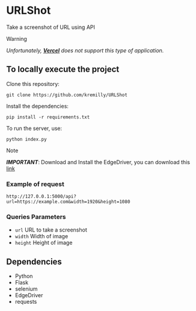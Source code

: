 # URLShot

Take a screenshot of URL using API

> [!warning]
> *Unfortunately, [**Vercel**](https://vercel.com) does not support this type of application.*

## To locally execute the project

Clone this repository:

```shell
git clone https://github.com/kremilly/URLShot
```

Install the dependencies:

```shell
pip install -r requirements.txt
```

To run the server, use:

```shell
python index.py
```

> [!note]
> ***IMPORTANT***: Download and Install the EdgeDriver, you can download this [link](https://developer.microsoft.com/en-us/microsoft-edge/tools/webdriver/?ch=1&form=MA13LH#downloads)

### Example of request

```shell
http://127.0.0.1:5000/api?url=https://example.com&width=1920&height=1080
```

### Queries Parameters

* `url` URL to take a screenshot
* `width` Width of image
* `height` Height of image

## Dependencies

* Python
* Flask
* selenium
* EdgeDriver
* requests
